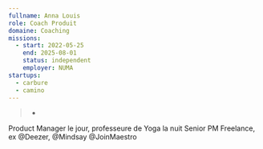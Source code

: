 ```yaml
---
fullname: Anna Louis
role: Coach Produit
domaine: Coaching
missions:
  - start: 2022-05-25
    end: 2025-08-01
    status: independent
    employer: NUMA
startups:
  - carbure
  - camino
---
```

>-
  Product Manager le jour, professeure de Yoga la nuit Senior PM Freelance, ex
  @Deezer, @Mindsay @JoinMaestro
